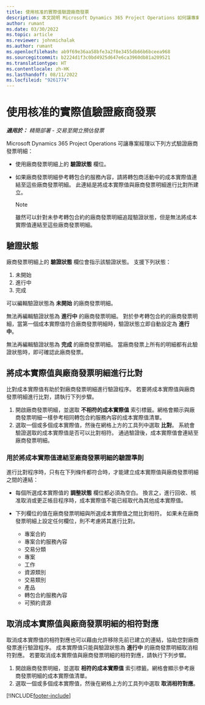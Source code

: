 ```yaml
---
title: 使用核准的實際值驗證廠商發票
description: 本文說明 Microsoft Dynamics 365 Project Operations 如何讓專案經理透過已在轉包商執行工作並記錄時間時核准的實際值，以及專案團隊成員所使用的費用和材料來驗證廠商發票。
author: rumant
ms.date: 03/30/2022
ms.topic: article
ms.reviewer: johnmichalak
ms.author: rumant
ms.openlocfilehash: ab9f69e36aa58bfe3a2f8e3455db66b6bceea968
ms.sourcegitcommit: b2224d1f3c0bd4925d647e6ca3960db81a209521
ms.translationtype: HT
ms.contentlocale: zh-HK
ms.lasthandoff: 08/11/2022
ms.locfileid: "9261774"
---
```

# <a name="verification-of-vendor-invoices-with-approved-actuals"></a>使用核准的實際值驗證廠商發票

_**適用於：** 精簡部署 - 交易至開立預估發票_

Microsoft Dynamics 365 Project Operations 可讓專案經理以下列方式驗證廠商發票明細：

- 使用廠商發票明細上的 **驗證狀態** 欄位。
- 如果廠商發票明細參考轉包合約服務內容，請將轉包商活動中的成本實際值連結至這些廠商發票明細。 此連結是將成本實際值與廠商發票明細進行比對所建立。

    > [!NOTE]
    > 雖然可以針對未參考轉包合約的廠商發票明細追蹤驗證狀態，但是無法將成本實際值連結至這些廠商發票明細。

## <a name="verification-status"></a>驗證狀態

廠商發票明細上的 **驗證狀態** 欄位會指示該驗證狀態。 支援下列狀態：

1. 未開始
2. 進行中
3. 完成

可以編輯驗證狀態為 **未開始** 的廠商發票明細。

無法再編輯驗證狀態為 **進行中** 的廠商發票明細。 對於參考轉包合約的廠商發票明細，當第一個成本實際值符合廠商發票明細時，驗證狀態立即自動設定為 **進行中**。

無法再編輯驗證狀態為 **完成** 的廠商發票明細。 當廠商發票上所有的明細都有此驗證狀態時，即可確認此廠商發票。

## <a name="match-cost-actuals-to-vendor-invoice-lines"></a>將成本實際值與廠商發票明細進行比對

比對成本實際值有助於對廠商發票明細進行驗證程序。 若要將成本實際值與廠商發票明細進行比對，請執行下列步驟。

1. 開啟廠商發票明細，並選取 **不相符的成本實際值** 索引標籤。網格會顯示與廠商發票明細一樣參考相同轉包合約服務內容的成本實際值清單。
2. 選取一個或多個成本實際值，然後在網格上方的工具列中選取 **比對**。 系統會驗證選取的成本實際值是否可以比對相符。 通過驗證後，成本實際值會連結至廠商發票明細。

### <a name="validation-criteria-that-are-used-to-link-cost-actuals-to-vendor-invoice-lines"></a>用於將成本實際值連結至廠商發票明細的驗證準則

進行比對程序時，只有在下列條件都符合時，才能建立成本實際值與廠商發票明細之間的連結：

- 每個所選成本實際值的 **調整狀態** 欄位都必須為空白。 換言之，進行回收、核准取消或更正帳目程序時，成本實際值不能已經取代為其他成本實際值。
- 下列欄位的值在廠商發票明細與所選成本實際值之間比對相符。 如果未在廠商發票明細上設定任何欄位，則不考慮將其進行比對。

    - 專案合約
    - 專案合約服務內容
    - 交易分類
    - 專案
    - 工作
    - 資源類別
    - 交易類別
    - 產品
    - 轉包合約服務內容
    - 可預約資源

## <a name="unmatch-cost-actuals-from-a-vendor-invoice-line"></a>取消成本實際值與廠商發票明細的相符對應

取消成本實際值的相符對應也可以藉由允許移除先前已建立的連結，協助您對廠商發票進行驗證程序。 成本實際值只能與驗證狀態為 **進行中** 的廠商發票明細取消相符對應。 若要取消成本實際值與廠商發票明細的相符對應，請執行下列步驟。

1. 開啟廠商發票明細，並選取 **相符的成本實際值** 索引標籤。網格會顯示參考廠商發票明細的成本實際值清單。
2. 選取一個或多個成本實際值，然後在網格上方的工具列中選取 **取消相符對應**。

[!INCLUDE[footer-include](../../includes/footer-banner.md)]
